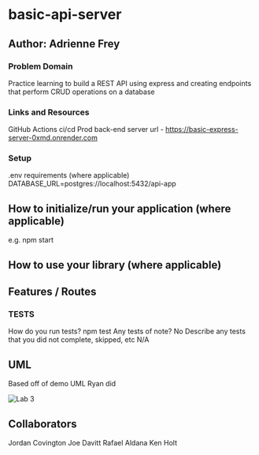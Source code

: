 # basic-api-server

## Author: Adrienne Frey
### Problem Domain
  Practice learning to build a REST API using express and creating endpoints that perform CRUD operations on a database

### Links and Resources
GitHub Actions ci/cd
Prod back-end server url - https://basic-express-server-0xmd.onrender.com

### Setup
.env requirements (where applicable)
DATABASE_URL=postgres://localhost:5432/api-app

## How to initialize/run your application (where applicable)
e.g. npm start

## How to use your library (where applicable)

## Features / Routes

### TESTS

How do you run tests? npm test
Any tests of note? No
Describe any tests that you did not complete, skipped, etc N/A

## UML

Based off of demo UML Ryan did

![Lab 3](assets/lab3-UML.png)

## Collaborators

Jordan Covington 
Joe Davitt
Rafael Aldana
Ken Holt
